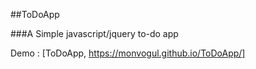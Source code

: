 ##ToDoApp

###A Simple javascript/jquery to-do app

Demo : [ToDoApp, https://monvogul.github.io/ToDoApp/]
